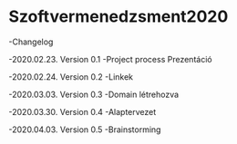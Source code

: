 # Szoftvermenedzsment2020

-Changelog 
  
  -2020.02.23. Version 0.1
   -Project process Prezentáció
  
  -2020.02.24. Version 0.2
   -Linkek

  -2020.03.03. Version 0.3
   -Domain létrehozva

  -2020.03.30. Version 0.4
   -Alaptervezet

  -2020.04.03. Version 0.5
   -Brainstorming

